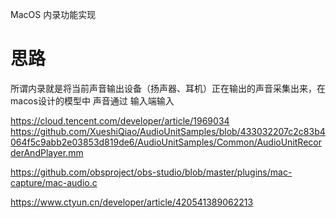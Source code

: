 MacOS 内录功能实现

# 思路

所谓内录就是将当前声音输出设备（扬声器、耳机）正在输出的声音采集出来，在macos设计的模型中 声音通过 输入端输入


https://cloud.tencent.com/developer/article/1969034
https://github.com/XueshiQiao/AudioUnitSamples/blob/433032207c2c83b4064f5c9abb2e03853d819de6/AudioUnitSamples/Common/AudioUnitRecorderAndPlayer.mm

https://github.com/obsproject/obs-studio/blob/master/plugins/mac-capture/mac-audio.c

https://www.ctyun.cn/developer/article/420541389062213